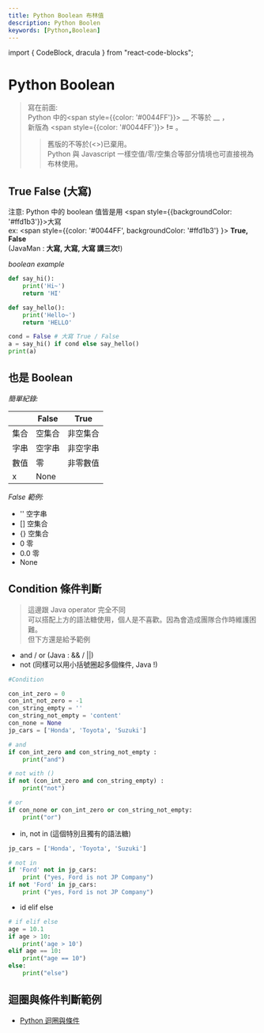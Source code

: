 ```yaml
---
title: Python Boolean 布林值
description: Python Boolen
keywords: [Python,Boolean]
---
```

import { CodeBlock, dracula  } from "react-code-blocks";

# Python Boolean 
> 寫在前面:  
> Python 中的<span style={{color: '#0044FF'}}> __ 不等於 __ </span>，  
> 新版為 <span style={{color: '#0044FF'}}> __!=__ </span>。  
>> 舊版的不等於(&lt;&gt;)已棄用。  
> Python 與 Javascript 一樣空值/零/空集合等部分情境也可直接視為布林使用。

## True False (大寫)
注意: Python 中的 boolean 值皆是用 <span style={{backgroundColor: '#ffd1b3'}}>大寫</span>  <br/>
ex: <span style={{color: '#0044FF', backgroundColor: '#ffd1b3'} }> __True, False__ </span> <br/>
(JavaMan : __大寫, 大寫, 大寫 講三次!__)

_boolean example_

```python
def say_hi():
    print('Hi~')
    return 'HI'

def say_hello():
    print('Hello~')
    return 'HELLO'

cond = False # 大寫 True / False
a = say_hi() if cond else say_hello()
print(a)
```


## 也是 Boolean
_簡單紀錄:_ 

|     | False          |True      |
|-----|----------------|----------|
| 集合 | 空集合 |  非空集合        |
| 字串 | 空字串 |  非空字串        |
| 數值 |   零  | 非零數值          |
|  x  | None |   |

_False 範例:_
* '' 空字串
* [] 空集合
* {} 空集合
* 0 零
* 0.0 零
* None




## Condition 條件判斷
> 這邊跟 Java operator 完全不同  
> 可以搭配上方的語法糖使用，個人是不喜歡。因為會造成團隊合作時維護困難。  
> 但下方還是給予範例  

* and / or (Java : && / ||)
* not (同樣可以用小括號圈起多個條件, Java !)

```python 
#Condition

con_int_zero = 0
con_int_not_zero = -1
con_string_empty = ''
con_string_not_empty = 'content'
con_none = None
jp_cars = ['Honda', 'Toyota', 'Suzuki']

# and
if con_int_zero and con_string_not_empty :
    print("and")

# not with ()
if not (con_int_zero and con_string_empty) :
    print("not")

# or
if con_none or con_int_zero or con_string_not_empty:
    print("or")
```

* in,  not in (這個特別且獨有的語法糖)

```python 
jp_cars = ['Honda', 'Toyota', 'Suzuki']

# not in 
if 'Ford' not in jp_cars:
    print ("yes, Ford is not JP Company")
if not 'Ford' in jp_cars:
    print ("yes, Ford is not JP Company")
```

* id elif else

```python
# if elif else
age = 10.1
if age > 10:
    print('age > 10')
elif age == 10:
    print("age == 10")
else:
    print("else")
```


## 迴圈與條件判斷範例
* [Python 迴圈與條件](../Python基礎操作/Python_Loop_Condition)